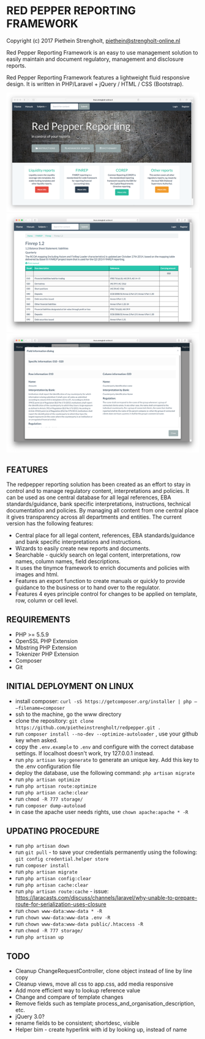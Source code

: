 RED PEPPER REPORTING FRAMEWORK
=======
Copyright (c) 2017 Piethein Strengholt, piethein@strengholt-online.nl

Red Pepper Reporting Framework is an easy to use management solution to easily maintain and document regulatory, management and disclosure reports.

Red Pepper Reporting Framework features a lightweight fluid responsive design. It is written in PHP/Laravel + jQuery / HTML / CSS (Bootstrap).

![Screenshot](public/img/screenshot01.png)
![Screenshot](public/img/screenshot02.png)
![Screenshot](public/img/screenshot03.png)

FEATURES
------------
The redpepper reporting solution has been created as an effort to stay in control and to manage regulatory content, interpretations and policies. It can be used as one central database for all legal references, EBA standards/guidance, bank specific interpretations, instructions, technical documentation and policies. By managing all content from one central place it gives transparency across all departments and entities. The current version has the following features:

* Central place for all legal content, references, EBA standards/guidance and bank specific interpretations and instructions.
* Wizards to easily create new reports and documents.
* Searchable - quickly search on legal content, interpretations, row names, column names, field descriptions.
* It uses the tinymce framework to enrich documents and policies with images and html.
* Features an export function to create manuals or quickly to provide guidance to the business or to hand over to the regulator.
* Features 4 eyes principle control for changes to be applied on template, row, column or cell level.

REQUIREMENTS
------------
* PHP >= 5.5.9
* OpenSSL PHP Extension
* Mbstring PHP Extension
* Tokenizer PHP Extension
* Composer
* Git

INITIAL DEPLOYMENT ON LINUX
------------
* install composer: `curl -sS https://getcomposer.org/installer | php — –filename=composer`
* ssh to the machine, go the www directory
* clone the repository: `git clone https://github.com/pietheinstrengholt/redpepper.git .`
* run `composer install --no-dev --optimize-autoloader` , use your github key when asked.
* copy the `.env.example` to `.env` and configure with the correct database settings. If localhost doesn't work, try 127.0.0.1 instead.
* run `php artisan key:generate` to generate an unique key. Add this key to the .env configuration file
* deploy the database, use the following command: `php artisan migrate`
* run `php artisan optimize`
* run `php artisan route:optimize`
* run `php artisan cache:clear`
* run `chmod -R 777 storage/`
* run `composer dump-autoload`
* in case the apache user needs rights, use `chown apache:apache * -R`

UPDATING PROCEDURE
------------
* run `php artisan down`
* run `git pull` - to save your credentials permanently using the following: `git config credential.helper store`
* run `composer install`
* run `php artisan migrate`
* run `php artisan config:clear`
* run `php artisan cache:clear`
* run `php artisan route:cache` - issue: https://laracasts.com/discuss/channels/laravel/why-unable-to-prepare-route-for-serialization-uses-closure
* run `chown www-data:www-data * -R`
* run `chown www-data:www-data .env -R`
* run `chown www-data:www-data public/.htaccess -R`
* run `chmod -R 777 storage/`
* run `php artisan up`

TODO
------------
* Cleanup ChangeRequestController, clone object instead of line by line copy
* Cleanup views, move all css to app.css, add media responsive
* Add more efficient way to lookup reference value
* Change and compare of template changes
* Remove fields such as template process_and_organisation_description, etc.
* jQuery 3.0?
* rename fields to be consistent; shortdesc, visible
* Helper bim - create hyperlink with id by looking up, instead of name
